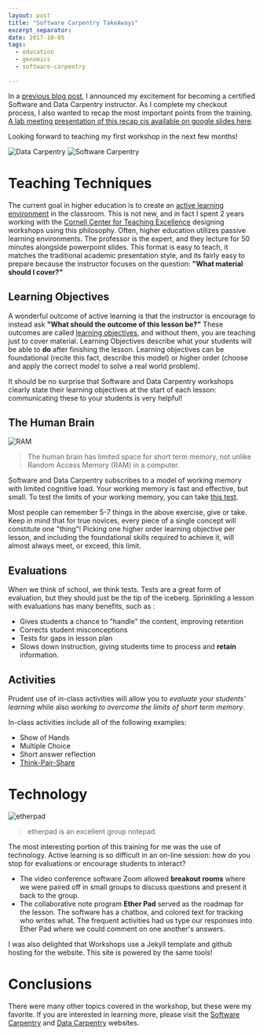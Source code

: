 ```yaml
---
layout: post
title: "Software Carpentry TakeAways"
excerpt_separator: 
date: 2017-10-05
tags:
  - education
  - genomics
  - software-carpentry

---
```

In a [previous blog post](/2017/09/25/Software_Data_Carpentry/), I announced my excitement for becoming a certified Software and Data Carpentry instructor.  As I complete my checkout process, I also wanted to recap the most important points from the training.  [A lab meeting presentation of this recap cis available on google slides here](https://docs.google.com/presentation/d/e/2PACX-1vQDtbUsYpFS5-I_66uKSixgSKQSSWrQSlmkZ9HdMMiKY8U449nyFwDkzQ14WAEDYf4xiFaZRV70xX9A/pub?start=false&loop=false&delayms=3000).  

Looking forward to teaching my first workshop in the next few months!

![Data Carpentry](/gatsby_profile/img/carpentry/d_carp.png) ![Software Carpentry](/gatsby_profile/img/carpentry/s_carp.png)


 
 

# Teaching Techniques

The current goal in higher education is to create an [active learning environment](https://teachingcommons.stanford.edu/resources/learning-resources/promoting-active-learning) in the classroom.  This is not new, and in fact I spent 2 years working with the [Cornell Center for Teaching Excellence](https://www.cte.cornell.edu/) designing workshops using this philosophy.  Often, higher education utilizes passive learning environments.  The professor is the expert, and they lecture for 50 minutes alongside powerpoint slides.  This format is easy to teach, it matches the traditional academic presentation style, and its fairly easy to prepare because the instructor focuses on the question: **"What material should I cover?"**  

## Learning Objectives
A wonderful outcome of active learning is that the instructor is encourage to instead ask **"What should the outcome of this lesson be?"**  These outcomes are called [learning objectives](https://www.cmu.edu/teaching/designteach/design/learningobjectives.html), and without them, you are teaching just to cover material.  Learning Objectives describe what your students will be able to **do** after finishing the lesson.  Learning objectives can be foundational (recite this fact, describe this model) or higher order (choose and apply the correct model to solve a real world problem).

It should be no surprise that Software and Data Carpentry workshops clearly state their learning objectives at the start of each lesson: communicating these to your students is very helpful!   

## The Human Brain
![RAM](https://upload.wikimedia.org/wikipedia/commons/c/ca/Memory_module_DDRAM_20-03-2006.jpg)
> The human brain has limited space for short term memory, not unlike Random Access Memory (RAM) in a computer.

Software and Data Carpentry subscribes to a model of working memory with limited cognitive load.  Your working memory is fast and effective, but small.  To test the limits of your working memory, you can take [this test](https://cat.xula.edu/thinker/memory/working/serial).
   
   Most people can remember 5-7 things in the above exercise, give or take.  Keep in mind that for true novices, every piece of a single concept will constitute one "thing"!  Picking one higher order learning objective per lesson, and including the foundational skills required to achieve it, will almost always meet, or exceed, this limit.
   
## Evaluations
When we think of school, we think tests.  Tests are a great form of evaluation, but they should just be the tip of the iceberg.  Sprinkling a lesson with evaluations has many benefits, such as :

* Gives students a chance to "handle" the content, improving retention
* Corrects student misconceptions
* Tests for gaps in lesson plan
* Slows down instruction, giving students time to process and **retain** information.

## Activities

Prudent use of in-class activities will allow you to *evaluate your students' learning* while also *working to overcome the limits of short term memory*.  

In-class activities include all of the following examples:  
 
* Show of Hands
* Multiple Choice
* Short answer reflection
* [Think-Pair-Share](http://www.readingrockets.org/strategies/think-pair-share)
 
# Technology

![etherpad](http://etherpad.org/gatsby_profile/img/screenshot.png)
>etherpad is an excellent group notepad.

The most interesting portion of this training for me was the use of technology.  Active learning is so difficult in an on-line session: how do you stop for evaluations or encourage students to interact?

* The video conference software Zoom allowed **breakout rooms** where we were paired off in small groups to discuss questions and present it back to the group.
* The collaborative note program **Ether Pad** served as the roadmap for the lesson.  The software has a chatbox, and colored text for tracking who writes what.  The frequent activities had us type our responses into Ether Pad where we could comment on one another's answers.

I was also delighted that Workshops use a Jekyll template and github hosting for the website.  This site is powered by the same tools!

# Conclusions

There were many other topics covered in the workshop, but these were my favorite.  If you are interested in learning more, please visit the [Software Carpentry](https://software-carpentry.org/) and [Data Carpentry](http://www.datacarpentry.org/) websites.  